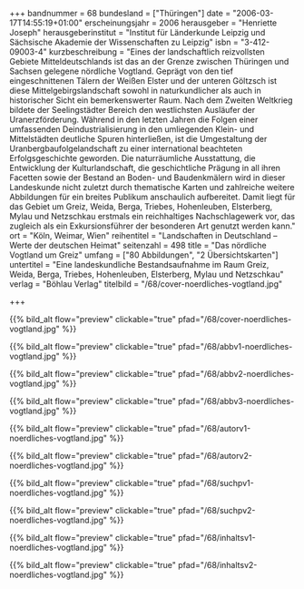 +++
bandnummer = 68
bundesland = ["Thüringen"]
date = "2006-03-17T14:55:19+01:00"
erscheinungsjahr = 2006
herausgeber = "Henriette Joseph"
herausgeberinstitut = "Institut für Länderkunde Leipzig und Sächsische Akademie der Wissenschaften zu Leipzig"
isbn = "3-412-09003-4"
kurzbeschreibung = "Eines der landschaftlich reizvollsten Gebiete Mitteldeutschlands ist das an der Grenze zwischen Thüringen und Sachsen gelegene nördliche Vogtland. Geprägt von den tief eingeschnittenen Tälern der Weißen Elster und der unteren Göltzsch ist diese Mittelgebirgslandschaft sowohl in naturkundlicher als auch in historischer Sicht ein bemerkenswerter Raum. Nach dem Zweiten Weltkrieg bildete der Seelingstädter Bereich den westlichsten Ausläufer der Uranerzförderung. Während in den letzten Jahren die Folgen einer umfassenden Deindustrialisierung in den umliegenden Klein- und Mittelstädten deutliche Spuren hinterließen, ist die Umgestaltung der Uranbergbaufolgelandschaft zu einer international beachteten Erfolgsgeschichte geworden. Die naturräumliche Ausstattung, die Entwicklung der Kulturlandschaft, die geschichtliche Prägung in all ihren Facetten sowie der Bestand an Boden- und Baudenkmälern wird in dieser Landeskunde nicht zuletzt durch thematische Karten und zahlreiche weitere Abbildungen für ein breites Publikum anschaulich aufbereitet. Damit liegt für das Gebiet um Greiz, Weida, Berga, Triebes, Hohenleuben, Elsterberg, Mylau und Netzschkau erstmals ein reichhaltiges Nachschlagewerk vor, das zugleich als ein Exkursionsführer der besonderen Art genutzt werden kann."
ort = "Köln, Weimar, Wien"
reihentitel = "Landschaften in Deutschland – Werte der deutschen Heimat"
seitenzahl = 498
title = "Das nördliche Vogtland um Greiz"
umfang = ["80 Abbildungen", "2 Übersichtskarten"]
untertitel = "Eine landeskundliche Bestandsaufnahme im Raum Greiz, Weida, Berga, Triebes, Hohenleuben, Elsterberg, Mylau und Netzschkau"
verlag = "Böhlau Verlag"
titelbild = "/68/cover-noerdliches-vogtland.jpg"

+++

{{% bild_alt flow="preview" clickable="true" pfad="/68/cover-noerdliches-vogtland.jpg"   %}}

{{% bild_alt flow="preview" clickable="true" pfad="/68/abbv1-noerdliches-vogtland.jpg"   %}}

{{% bild_alt flow="preview" clickable="true" pfad="/68/abbv2-noerdliches-vogtland.jpg"   %}}

{{% bild_alt flow="preview" clickable="true" pfad="/68/abbv3-noerdliches-vogtland.jpg"   %}}

{{% bild_alt flow="preview" clickable="true" pfad="/68/autorv1-noerdliches-vogtland.jpg"   %}}

{{% bild_alt flow="preview" clickable="true" pfad="/68/autorv2-noerdliches-vogtland.jpg"   %}}

{{% bild_alt flow="preview" clickable="true" pfad="/68/suchpv1-noerdliches-vogtland.jpg"   %}}

{{% bild_alt flow="preview" clickable="true" pfad="/68/suchpv2-noerdliches-vogtland.jpg"   %}}

{{% bild_alt flow="preview" clickable="true" pfad="/68/inhaltsv1-noerdliches-vogtland.jpg"   %}}

{{% bild_alt flow="preview" clickable="true" pfad="/68/inhaltsv2-noerdliches-vogtland.jpg"   %}}

